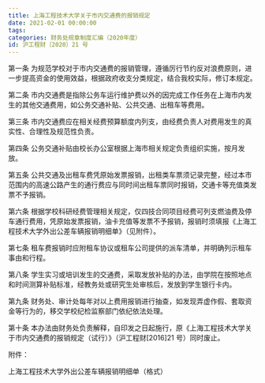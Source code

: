 ```yaml
---
title: 上海工程技术大学关于市内交通费的报销规定
date: 2021-02-01 00:00:00
tags: 
categories: 财务处规章制度汇编（2020年度）
id: 沪工程财〔2020〕21 号
---
```


第一条 为规范学校对于市内交通费的报销管理，遵循厉行节约反对浪费原则，进一步提高资金的使用效益，根据政府收支分类规定，结合我校实际，修订本规定。

第二条 市内交通费是指除公务车运行维护费以外的因完成工作任务在上海市内发生的其他交通费用，如公务交通补贴、公共交通、出租车等费用。

第三条 市内交通费应在相关经费预算额度内列支，由经费负责人对费用发生的真实性、合理性及规范性负责。

第四条 公务交通补贴由校长办公室根据上海市相关规定负责组织实施，按月发放。

第五条 公共交通及出租车费凭原始发票报销，出租类车票须记录完整，经过本市范围内的高速公路产生的通行费应与同时间出租车票同时报销，交通卡等充值类发票不予报销。

第六条 根据学校科研经费管理相关规定，仅四技合同项目经费可列支燃油费及停车通行费用，凭原始发票报销，油卡充值等发票不予报销，报销时须填报《上海工程技术大学外出公差车辆报销明细单》（见附件）。

第七条 租车费报销时应附租车协议或租车公司提供的派车清单，并明确列示租车事由和行程。

第八条 学生实习或培训发生的交通费，采取发放补贴的办法，由学院在按照地点和时间测算补贴标准，经教务处或研究生处审核后，发放到学生银行卡内。

第九条 财务处、审计处每年对以上费用报销进行抽查，如发现弄虚作假、套取资金等行为的，移交学校纪检监察部门依纪依法处理。

第十条 本办法由财务处负责解释，自印发之日起施行，原《上海工程技术大学关于市内交通费的报销规定（试行）》（沪工程财[2016]21 号）同时废止。

附件：

上海工程技术大学外出公差车辆报销明细单（格式）
